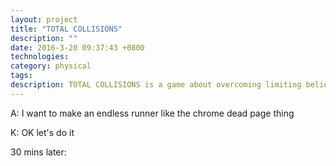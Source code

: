```yaml
---
layout: project
title: "TOTAL COLLISIONS"
description: ""
date: 2016-3-20 09:37:43 +0800
technologies:
category: physical
tags:
description: TOTAL COLLISIONS is a game about overcoming limiting beliefs. Fight through when you think all is lost.
---
```


A: I want to make an endless runner like the chrome dead page thing

K: OK let's do it

30 mins later:
<script src="{{ site.baseurl }}/js/processing.min.js"></script>
<canvas class="ml6 pt5" data-processing-sources="{{ site.baseurl }}/assets/totalcollision/totalcollision.pde"></canvas>
